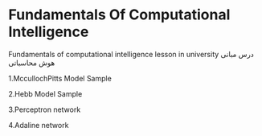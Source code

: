 # Fundamentals Of Computational Intelligence
Fundamentals of computational intelligence lesson in university
درس مبانی هوش محاسباتی

1.MccullochPitts Model Sample

2.Hebb Model Sample

3.Perceptron network

4.Adaline network
